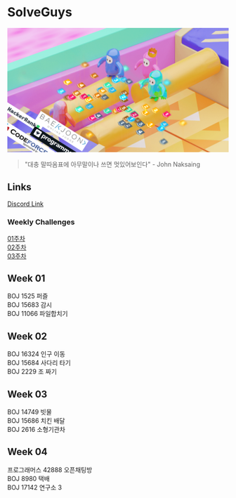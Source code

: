 # SolveGuys

![image](./Readme_Images/solveguys.png)
 
> "대충 말따옴표에 아무말이나 쓰면 멋있어보인다" - John Naksaing

## Links
[Discord Link](/about:blank#blocked)


### Weekly Challenges 

[01주차](./01week)  
[02주차](./02week)  
[03주차](./03week)


## Week 01

BOJ 1525 퍼즐  
BOJ 15683 감시  
BOJ 11066 파일합치기

## Week 02

BOJ 16324 인구 이동  
BOJ 15684 사다리 타기  
BOJ 2229 조 짜기

## Week 03

BOJ 14749 빗물  
BOJ 15686 치킨 배달  
BOJ 2616 소형기관차

## Week 04

프로그래머스 42888 오픈채팅방  
BOJ 8980 택배  
BOJ 17142 연구소 3
